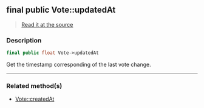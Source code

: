 ## final public Vote::updatedAt

> [Read it at the source](https://github.com/julien-boudry/Condorcet/blob/master/src/Vote.php#L23)

### Description    

```php
final public float Vote->updatedAt 
```

Get the timestamp corresponding of the last vote change.
    
---------------------------------------

### Related method(s)      

* [Vote::createdAt](/Docs/api-reference/Vote%20Class/Vote--createdAt.md)    
